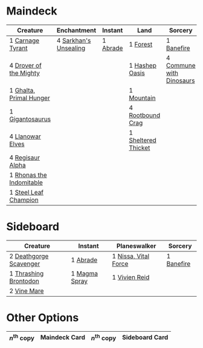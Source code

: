 
# Maindeck

|                                             Creature                                              |                                          Enchantment                                           |                                      Instant                                      |                                             Land                                             |                                              Sorcery                                              |
|---------------------------------------------------------------------------------------------------|------------------------------------------------------------------------------------------------|-----------------------------------------------------------------------------------|----------------------------------------------------------------------------------------------|---------------------------------------------------------------------------------------------------|
|1 [Carnage Tyrant](http://gatherer.wizards.com/Pages/Card/Details.aspx?multiverseid=435334)        |4 [Sarkhan's Unsealing](http://gatherer.wizards.com/Pages/Card/Details.aspx?multiverseid=447291)|1 [Abrade](http://gatherer.wizards.com/Pages/Card/Details.aspx?multiverseid=430772)|1 [Forest](http://gatherer.wizards.com/Pages/Card/Details.aspx?multiverseid=439605)           |1 [Banefire](http://gatherer.wizards.com/Pages/Card/Details.aspx?multiverseid=397676)              |
|4 [Drover of the Mighty](http://gatherer.wizards.com/Pages/Card/Details.aspx?multiverseid=435342)  |                                                                                                |                                                                                   |1 [Hashep Oasis](http://gatherer.wizards.com/Pages/Card/Details.aspx?multiverseid=430866)     |4 [Commune with Dinosaurs](http://gatherer.wizards.com/Pages/Card/Details.aspx?multiverseid=435336)|
|1 [Ghalta, Primal Hunger](http://gatherer.wizards.com/Pages/Card/Details.aspx?multiverseid=439787) |                                                                                                |                                                                                   |1 [Mountain](http://gatherer.wizards.com/Pages/Card/Details.aspx?multiverseid=439604)         |                                                                                                   |
|1 [Gigantosaurus](http://gatherer.wizards.com/Pages/Card/Details.aspx?multiverseid=447321)         |                                                                                                |                                                                                   |4 [Rootbound Crag](http://gatherer.wizards.com/Pages/Card/Details.aspx?multiverseid=208042)   |                                                                                                   |
|4 [Llanowar Elves](http://gatherer.wizards.com/Pages/Card/Details.aspx?multiverseid=None)          |                                                                                                |                                                                                   |1 [Sheltered Thicket](http://gatherer.wizards.com/Pages/Card/Details.aspx?multiverseid=426950)|                                                                                                   |
|4 [Regisaur Alpha](http://gatherer.wizards.com/Pages/Card/Details.aspx?multiverseid=435383)        |                                                                                                |                                                                                   |                                                                                              |                                                                                                   |
|1 [Rhonas the Indomitable](http://gatherer.wizards.com/Pages/Card/Details.aspx?multiverseid=429887)|                                                                                                |                                                                                   |                                                                                              |                                                                                                   |
|1 [Steel Leaf Champion](http://gatherer.wizards.com/Pages/Card/Details.aspx?multiverseid=443070)   |                                                                                                |                                                                                   |                                                                                              |                                                                                                   |


# Sideboard

|                                            Creature                                             |                                       Instant                                        |                                         Planeswalker                                          |                                       Sorcery                                       |
|-------------------------------------------------------------------------------------------------|--------------------------------------------------------------------------------------|-----------------------------------------------------------------------------------------------|-------------------------------------------------------------------------------------|
|2 [Deathgorge Scavenger](http://gatherer.wizards.com/Pages/Card/Details.aspx?multiverseid=435339)|1 [Abrade](http://gatherer.wizards.com/Pages/Card/Details.aspx?multiverseid=430772)   |1 [Nissa, Vital Force](http://gatherer.wizards.com/Pages/Card/Details.aspx?multiverseid=417736)|1 [Banefire](http://gatherer.wizards.com/Pages/Card/Details.aspx?multiverseid=397676)|
|1 [Thrashing Brontodon](http://gatherer.wizards.com/Pages/Card/Details.aspx?multiverseid=439805) |1 [Magma Spray](http://gatherer.wizards.com/Pages/Card/Details.aspx?multiverseid=None)|1 [Vivien Reid](http://gatherer.wizards.com/Pages/Card/Details.aspx?multiverseid=447344)       |                                                                                     |
|2 [Vine Mare](http://gatherer.wizards.com/Pages/Card/Details.aspx?multiverseid=447343)           |                                                                                      |                                                                                               |                                                                                     |


# Other Options

|*n*<sup>th</sup> copy|Maindeck Card|*n*<sup>th</sup> copy|Sideboard Card|
|---------------------|-------------|---------------------|--------------|

